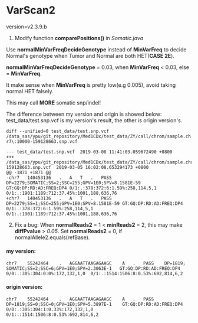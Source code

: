 # VarScan2
version=v2.3.9.b

1. Modify function **comparePositions()** in *Somatic.java*

Use **normalMinVarFreqDecideGenotype** instead of **MinVarFreq** to decide Normal's genotype when Tumor and Normal are both HET(**CASE 2E**).

**normalMinVarFreqDecideGenotype** = 0.03, when **MinVarFreq** < 0.03, else = **MinVarFreq**.

It make sense when **MinVarFreq** is pretty low(e.g 0.005), avoid taking normal HET falsely.

This may call **MORE** somatic snp/indel!


The difference between my version and origin is showed below:
test_data/test.snp.vcf is my version's result, the other is origin version's.

`diff --unified=0 test_data/test.snp.vcf /data_sas/ypu/git_repository/Med1CDx/test_data/ZY/call/chrom/sample.chr7\:10000-159128663.snp.vcf`

    --- test_data/test.snp.vcf	2019-03-08 11:41:03.059672490 +0800
    +++ /data_sas/ypu/git_repository/Med1CDx/test_data/ZY/call/chrom/sample.chr7:10000-159128663.snp.vcf  2019-03-05 16:02:08.653294173 +0800
    @@ -1871 +1871 @@
    -chr7	140453136	.	A	T	.	PASS	DP=2279;SOMATIC;SS=2;SSC=255;GPV=1E0;SPV=8.1581E-59	GT:GQ:DP:RD:AD:FREQ:DP4	0/1:.:378:372:6:1.59%:258,114,5,1	0/1:.:1901:1189:712:37.45%:1001,188,636,76
    +chr7	140453136	.	A	T	.	PASS	DP=2279;SS=1;SSC=255;GPV=1E0;SPV=8.1581E-59	GT:GQ:DP:RD:AD:FREQ:DP4	0/1:.:378:372:6:1.59%:258,114,5,1	0/1:.:1901:1189:712:37.45%:1001,188,636,76
    

2. Fix a bug: When **normalReads2** = 1 < **minReads2** = 2, this may make **diffPvalue** > *0.05*. Set **normalReads2** = 0, if normalAllele2.equals(refBase).

#### my version:
    chr7	55242464	.	AGGAATTAAGAGAAGC	A	.	PASS	DP=1819; SOMATIC;SS=2;SSC=6;GPV=1E0;SPV=2.3063E-1	GT:GQ:DP:RD:AD:FREQ:DP4	0/0:.:305:304:0:0%:172,132,1,0	0/1:.:1514:1506:8:0.53%:692,814,6,2
    
#### origin version:
    chr7    55242464	.	AGGAATTAAGAGAAGC	A	.	PASS	DP=1819;SS=0;SSC=0;GPV=1E0;SPV=5.3897E-1	GT:GQ:DP:RD:AD:FREQ:DP4	0/0:.:305:304:1:0.33%:172,132,1,0	0/1:.:1514:1506:8:0.53%:692,814,6,2
    
